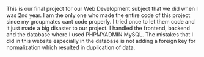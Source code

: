 This is our final project for our Web Development subject that we did when I was 2nd year. I am the only one who made the entire code of this project since my groupmates cant code properly. 
I tried once to let them code and it just made a big disaster to our project. I handled the frontend, backend and the database where I used PHPMYADMIN MySQL. The mistakes that I did in this 
website especially in the database is not adding a foreign key for normalization which resulted in duplication of data. 
